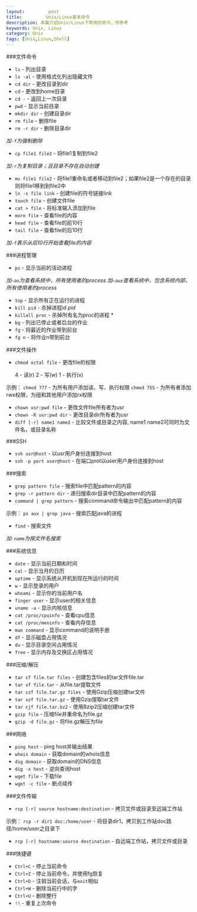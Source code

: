 ```yaml
---
layout:         post
title:         Unix/Linux基本命令
description: 本篇介绍Unix/Linux下常用的命令，供参考
keywords: Unix, Linux
category: Unix
tags: [Unix,Linux,Shell]
---
```


###文件命令

* `ls` - 列出目录
* `ls -al` - 使用格式化列出隐藏文件
* `cd dir` - 更改目录到dir
* `cd` - 更改到home目录
* `cd -` - 返回上一次目录
* `pwd` - 显示当前目录
* `mkdir dir` - 创建目录dir
* `rm file` - 删除file
* `rm -r dir` - 删除目录dir

*加`-f`为强制删除*

<!-- more -->

* `cp file1 file2` - 将file1复制到file2

*加`-r`为复制目录；且目录不存在自动创建*

* `mv file1 file2` - 将file1重命名或者移动到file2；如果file2是一个存在的目录则将file1移到到file2中
* `ln -s file link` - 创建file的符号链接link
* `touch file` - 创建文件file
* `cat > file` - 将标准输入添加到file
* `more file` - 查看file的内容
* `head file` - 查看file的前10行
* `tail file` - 查看file的后10行

*加`-f`表示从后10行开始查看file的内容*


###进程管理

* `ps` - 显示当前的活动进程

*加`–au`为查看系统中，所有使用者的process*
*加`–aux`查看系统中，包含系统内部，所有使用者的process*

* `top` - 显示所有正在运行的进程
* `kill pid` - 杀掉进程id *pid*
* `killall proc` - 杀掉所有名为*proc*的进程 *
* `bg` - 列出已停止或者后台的作业
* `fg` - 将最近的作业带到前台
* `fg n` - 将作业n带到前台

###文件操作

* `chmod octal file` - 更改file的权限

    4 - 读(r)
    2 - 写(w)
    1 - 执行(x)

示例：
    `chmod 777` - 为所有用户添加读、写、执行权限
    `chmod 755` - 为所有者添加rwx权限，为组和其他用户添加rx权限

* `chown usr:pwd file` - 更改文件file所有者为usr
* `chown -R usr:pwd dir` - 更改目录dir所有者为usr
* `diff [-r] name1 name2` - 比较文件或目录之内容, name1 name2可同时为文件名，或目录名称


###SSH

* `ssh usr@host` - 以usr用户身份连接到host
* `ssh -p port user@host` - 在端口prot以user用户身份连接到host


###搜索
* `grep pattern file` - 搜索file中匹配pattern的内容
* `grep -r pattern dir` - 递归搜索dir目录中匹配pattern的内容
* `command | grep pattern` - 搜索command命令输出中匹配pattern的内容

示例：
    `ps aux | grep java` - 搜索匹配java的进程

* `find` - 搜索文件

*加`-name`为按文件名搜索*


###系统信息

* `date` - 显示当前日期和时间
* `cal` - 显示当月的日历
* `uptime` - 显示系统从开机到现在所运行的时间
* `w` - 显示登录的用户
* `whoami` - 显示你的当前用户名
* `finger user` - 显示user的相关信息
* `uname -a` - 显示内核信息
* `cat /proc/cpuinfo` - 查看cpu信息
* `cat /proc/meninfo` - 查看内存信息
* `man command` - 显示command的说明手册
* `df` - 显示磁盘占用情况
* `du` - 显示目录空间占用情况
* `free` - 显示内存及交换区占用情况

###压缩/解压

* `tar cf file.tar files` - 创建包含files的tar文件file.tar
* `tar xf file.tar` - 从file.tar提取文件
* `tar czf file.tar.gz files` - 使用Gzip压缩创建tar文件
* `tar xzf file.tar.gz` - 使用Gzip提取tar文件
* `tar cjf file.tar.bz2` - 使用Bzip2压缩创建tar文件
* `gzip file` - 压缩file并重命名为file.gz
* `gzip -d file.gz` - 将file.gz解压为file

###网络

* `ping host` - ping host并输出结果
* `whois domain` - 获取domain的whois信息
* `dig domain` - 获取domain的DNS信息
* `dig -x host` - 逆向查询host
* `wget file` - 下载file
* `wget -c file` - 断点续传

###文件传输

* `rcp [-r] source hostname:destination` - 拷贝文件或目录至远端工作站

示例：
    `rcp -r dir1 doc:/home/user` - 将目录dir1，拷贝到工作站doc路径/home/user之目录下 

* `rcp [-r] hostname:source destination` - 自远端工作站，拷贝文件或目录

###快捷键

* `Ctrl+C` - 停止当前命令
* `Ctrl+Z` - 停止当前命令，并使用fg恢复
* `Ctrl+D` - 注销当前会话，与`exit`相似
* `Ctrl+W` - 删除当前行中的字
* `Ctrl+U` - 删除整行
* `!!` - 重复上次命令


